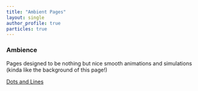 ```yaml
---
title: "Ambient Pages"
layout: single
author_profile: true
particles: true
---
```


### Ambience

Pages designed to be nothing but nice smooth animations and simulations (kinda like the background of this page!)

<a href="/_pages/ambientLineParticles.html" class="btn btn--primary">Dots and Lines</a>

<!--
<script type="module">
    import { showLogo } from "/assets/js/threejs/logo3d.js";
    showLogo();
</script>
-->
